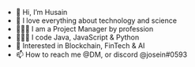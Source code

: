 - 👋 Hi, I’m Husain
- 👀 I love everything about technology and science
- 👨🏻‍💼 I am a Project Manager by profession
- 👨🏻‍💻 I code Java, JavaScript & Python
- 💎 Interested in Blockchain, FinTech & AI
- 📫 How to reach me @DM, or discord @josein#0593

<!---
halghasra/halghasra is a ✨ special ✨ repository because its `README.md` (this file) appears on your GitHub profile.
You can click the Preview link to take a look at your changes.
--->
